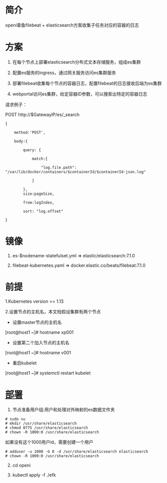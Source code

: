 # 简介

openi章鱼filebeat + elasticsearch方案收集子任务对应的容器的日志

# 方案

1. 在每个节点上部署elasticsearch分布式文本存储服务，组成es集群

2. 配置es服务的ingress，通过网关服务访问es集群服务

3. 部署filebeat收集每个节点的容器日志，配置filebeat的日志接收后端为es集群

3. webportal访问es集群，给定容器ID参数，可以搜索出特定的容器日志

请求例子：

POST http://$GatewayIP/es/_search
```
{

    method:'POST',
    
    body:{
    
        query: {
        
            match:{
            
                "log.file.path": "/var/lib/docker/containers/$containerId/$containerId-json.log"
            
            }
        
        },
        size:pageSize,
        
        from:logIndex,
        
        sort: "log.offset"
        
}
```

# 镜像

1. es-$nodename-statefulset.yml => elastic/elasticsearch:7.1.0

2. filebeat-kubernetes.yaml => docker.elastic.co/beats/filebeat:7.1.0


# 前提

1.Kubernetes version >= 1.13

2.设置节点的主机名，本文档假设集群有两个节点

* 设置master节点的主机名 

[root@host1 ~]# hostname xp001

* 设置第二个加入节点的主机名

[root@host1 ~]# hostname v001

* 重启kubelet

[root@host1 ~]# systemctl restart kubelet


# [部署](https://www.elastic.co/guide/en/elasticsearch/reference/current/docker.html)

1. 节点准备用户组:用户和处理对外映射的es数据文件夹

```
# sudo su 
# mkdir /usr/share/elasticsearch
# chmod 0775 /usr/share/elasticsearch
# chown -R 1000:0 /usr/share/elasticsearch
```

如果没有这个1000用户id，需要创建一个用户

```
# adduser -u 1000 -G 0 -d /usr/share/elasticsearch elasticsearch
# chown -R 1000:0 /usr/share/elasticsearch
```

2. cd openi

3. kubectl apply -f ./efk